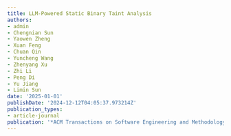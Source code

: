```yaml
---
title: LLM-Powered Static Binary Taint Analysis
authors:
- admin
- Chengnian Sun
- Yaowen Zheng
- Xuan Feng
- Chuan Qin
- Yuncheng Wang
- Zhenyang Xu
- Zhi Li
- Peng Di
- Yu Jiang
- Limin Sun
date: '2025-01-01'
publishDate: '2024-12-12T04:05:37.973214Z'
publication_types:
- article-journal
publication: '*ACM Transactions on Software Engineering and Methodology (TOSEM)*'
---
```

